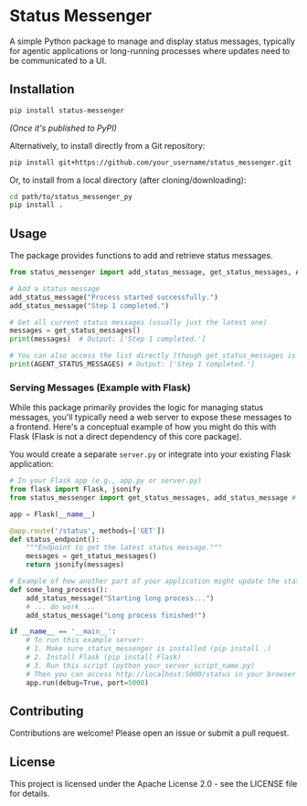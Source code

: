 # Status Messenger

A simple Python package to manage and display status messages, typically for agentic applications or long-running processes where updates need to be communicated to a UI.

## Installation

```bash
pip install status-messenger
```
*(Once it's published to PyPI)*

Alternatively, to install directly from a Git repository:
```bash
pip install git+https://github.com/your_username/status_messenger.git
```

Or, to install from a local directory (after cloning/downloading):
```bash
cd path/to/status_messenger_py
pip install .
```

## Usage

The package provides functions to add and retrieve status messages.

```python
from status_messenger import add_status_message, get_status_messages, AGENT_STATUS_MESSAGES

# Add a status message
add_status_message("Process started successfully.")
add_status_message("Step 1 completed.")

# Get all current status messages (usually just the latest one)
messages = get_status_messages()
print(messages)  # Output: ['Step 1 completed.']

# You can also access the list directly (though get_status_messages is preferred)
print(AGENT_STATUS_MESSAGES) # Output: ['Step 1 completed.']
```

### Serving Messages (Example with Flask)

While this package primarily provides the logic for managing status messages, you'll typically need a web server to expose these messages to a frontend. Here's a conceptual example of how you might do this with Flask (Flask is not a direct dependency of this core package).

You would create a separate `server.py` or integrate into your existing Flask application:

```python
# In your Flask app (e.g., app.py or server.py)
from flask import Flask, jsonify
from status_messenger import get_status_messages, add_status_message # Import from your package

app = Flask(__name__)

@app.route('/status', methods=['GET'])
def status_endpoint():
    """Endpoint to get the latest status message."""
    messages = get_status_messages()
    return jsonify(messages)

# Example of how another part of your application might update the status
def some_long_process():
    add_status_message("Starting long process...")
    # ... do work ...
    add_status_message("Long process finished!")

if __name__ == '__main__':
    # To run this example server:
    # 1. Make sure status_messenger is installed (pip install .)
    # 2. Install Flask (pip install Flask)
    # 3. Run this script (python your_server_script_name.py)
    # Then you can access http://localhost:5000/status in your browser or from JS
    app.run(debug=True, port=5000)
```

## Contributing

Contributions are welcome! Please open an issue or submit a pull request.

## License

This project is licensed under the Apache License 2.0 - see the LICENSE file for details.
